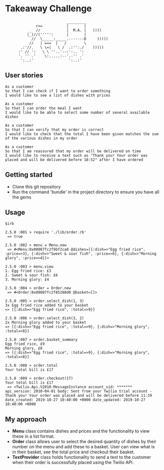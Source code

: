 Takeaway Challenge
==================
```
                            _________
              r==           |       |
           _  //            |  M.A. |   ))))
          |_)//(''''':      |       |
            //  \_____:_____.-------D     )))))
           //   | ===  |   /        \
       .:'//.   \ \=|   \ /  .:'':./    )))))
      :' // ':   \ \ ''..'--:'-.. ':
      '. '' .'    \:.....:--'.-'' .'
       ':..:'                ':..:'

 ```
 User stories
 ------------
 ```
 As a customer
 So that I can check if I want to order something
 I would like to see a list of dishes with prices

 As a customer
 So that I can order the meal I want
 I would like to be able to select some number of several available dishes

 As a customer
 So that I can verify that my order is correct
 I would like to check that the total I have been given matches the sum of the various dishes in my order

 As a customer
 So that I am reassured that my order will be delivered on time
 I would like to receive a text such as "Thank you! Your order was placed and will be delivered before 18:52" after I have ordered
 ```
 
Getting started
---------------
* Clone this git repository
* Run the command 'bundle' in the project directory to ensure you have all the gems

Usage
----------
```
$irb

2.5.0 :001 > require './lib/order.rb'
 => true

2.5.0 :002 > menu = Menu.new
 => #<Menu:0x00007fc2f9bf2ca0 @dishes=[{:dish=>"Egg fried rice", :price=>3}, {:dish=>"Sweet & sour fish", :price=>6}, {:dish=>"Morning glory", :price=>4}]>

2.5.0 :003 > menu.view
1. Egg fried rice: £3
2. Sweet & sour fish: £6
3. Morning glory: £4

2.5.0 :004 > order = Order.new
 => #<Order:0x00007fc2f85288d0 @basket=[]>

2.5.0 :005 > order.select_dish(1, 3)
3x Egg fried rice added to your basket
=> [{:dish=>"Egg fried rice", :total=>9}]

2.5.0 :006 > order.select_dish(3, 2)
2x Morning glory added to your basket
=> [{:dish=>"Egg fried rice", :total=>9}, {:dish=>"Morning glory", :total=>8}]

2.5.0 :007 > order.basket_summary
Egg fried rice, £9
Morning glory, £8
=> [{:dish=>"Egg fried rice", :total=>9}, {:dish=>"Morning glory", :total=>8}]

2.5.0 :008 > order.total
Your total bill is £17

2.5.0 :009 > order.checkout(17)
Your total bill is £17
 => <Twilio.Api.V2010.MessageInstance account_sid: ******* api_version: 2010-04-01 body: Sent from your Twilio trial account - Thank you! Your order was placed and will be delivered before 11:39 date_created: 2019-10-27 10:40:00 +0000 date_updated: 2019-10-27 10:40:00 +0000

```

My approach
-----------
* **Menu** class contains dishes and prices and the functionality to view these in a list format.
* **Order** class allows user to select the desired quantity of dishes by their number on the menu and add these to a basket. User can view what is in their basket, see the total price and checkout their basket.
* **TextProvider** class holds functionality to send a text to the customer when their order is successfully placed using the Twilio API.

